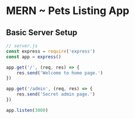 # MERN ~ Pets Listing App

## Basic Server Setup

```js
// server.js
const express = require('express')
const app = express()

app.get('/', (req, res) => {
	res.send('Welcome to home page.')
})

app.get('/admin', (req, res) => {
	res.send('Secret admin page.')
})

app.listen(3000)
```
